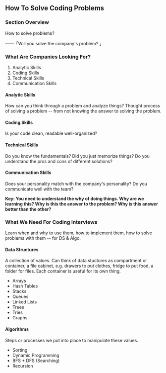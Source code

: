 ## How To Solve Coding Problems

### Section Overview

How to solve problems?

——「Will you solve the company's problem? 」

### What Are Companies Looking For?

1. Analytic Skills
2. Coding Skills
3. Technical Skills
4. Communication Skills

#### Analytic Skills

How can you think through a problem and analyze things?
Thought process of solving a problem -- from not knowing the answer to solving the problem.

#### Coding Skills

Is your code clean, readable well-organized?

#### Technical Skills

Do you know the fundamentals? Did you just memorize things? Do you understand the pros and cons of different solutions?

#### Communication Skills

Does your personality match with the company's personality? Do you communicate well with the team?

**Key: You need to understand the why of doing things. Why are we learning this? Why is this the answer to the problem? Why is this answer better than the other?**

### What We Need For Coding Interviews

Learn when and why to use them, how to implement them, how to solve problems with them -- for DS & Algo.

#### Data Structures

A collection of values.
Can think of data stuctures as compartment or container, a file cabinet, e.g. drawers to put clothes, fridge to put food, a folder for files. Each container is useful for its own thing.

- Arrays
- Hash Tables
- Stacks
- Queues
- Linked Lists
- Trees
- Tries
- Graphs

#### Algorithms

Steps or processes we put into place to manipulate these values.

- Sorting
- Dynamic Programming
- BFS + DFS (Searching)
- Recursion
